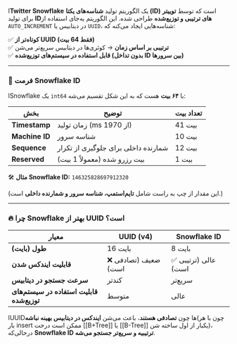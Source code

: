 ا**Twitter Snowflake** یک الگوریتم تولید **شناسه‌های یکتا (ID)** است که توسط **توییتر** برای تولید **IDهای ترتیبی و توزیع‌شده** طراحی شده. این الگوریتم به‌جای استفاده از `AUTO_INCREMENT` در دیتابیس یا `UUID`، شناسه‌هایی ایجاد می‌کنه که:

✅ **کوتاه‌تر از UUID (فقط 64 بیت)**  
✅ **ترتیبی بر اساس زمان** → کوئری‌ها در دیتابیس سریع‌تر می‌شن  
✅ **قابل استفاده در سیستم‌های توزیع‌شده (بدون تداخل ID بین سرورها)**

---

### **📌 فرمت Snowflake ID**

اSnowflake یک `int64` با **۶۴ بیت** هست که به این شکل تقسیم می‌شه:

|بخش|توضیح|تعداد بیت|
|---|---|---|
|**Timestamp**|زمان تولید (ms از 1970)|41 بیت|
|**Machine ID**|شناسه سرور|10 بیت|
|**Sequence**|شمارنده داخلی برای جلوگیری از تکرار|12 بیت|
|**Reserved**|بیت رزرو شده (معمولاً 1 بیت)|1 بیت|

🛠 **مثال Snowflake ID:**
`146325828697912320`

(این مقدار از چپ به راست شامل **تایم‌استمپ، شناسه سرور و شمارنده داخلی** است.)

---

### **🔥 چرا Snowflake بهتر از UUID است؟**

|معیار|UUID (v4)|Snowflake ID|
|---|---|---|
|**طول (بایت)**|16 بایت|8 بایت|
|**قابلیت ایندکس شدن**|❌ ضعیف (تصادفی است)|✅ عالی (ترتیبی است)|
|**سرعت جستجو در دیتابیس**|کندتر|سریع‌تر|
|**قابلیت استفاده در سیستم‌های توزیع‌شده**|متوسط|عالی|

اUUIDها چون **تصادفی هستند**، باعث می‌شن **ایندکس در دیتابیس بهینه نباشه**(چون با هر بار insert ممکن است درخت [[B+Tree]] یا [[B-Tree]] یکبار از اول ساخته شن)، درحالی‌که **Snowflake ID ترتیبیه و سریع‌تر جستجو می‌شه**.